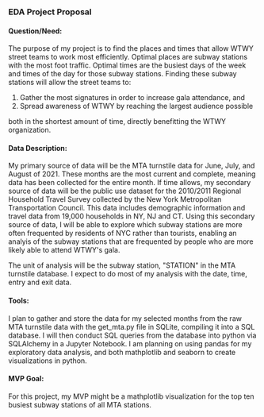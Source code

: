 ### EDA Project Proposal

#### Question/Need:

The purpose of my project is to find the places and times that allow WTWY street teams to work most efficiently.
Optimal places are subway stations with the most foot traffic. Optimal times are the busiest days of the week and 
times of the day for those subway stations. 
Finding these subway stations will allow the street teams to: 
  1. Gather the most signatures in order to increase gala attendance, and  
  2. Spread awareness of WTWY by reaching the largest audience possible 

both in the shortest amount of time, directly benefitting the WTWY organization.


#### Data Description:
My primary source of data will be the MTA turnstile data for June, July, and August of 2021. 
These months are the most current and complete, meaning data has been collected for the entire month. 
If time allows, my secondary source of data will be the public use dataset for the 2010/2011 Regional Household Travel Survey 
collected by the New York Metropolitan Transportation Council. This data includes demographic information and travel data from 
19,000 households in NY, NJ and CT. Using this secondary source of data, I will be able to explore which subway stations are more often frequented
by residents of NYC rather than tourists, enabling an analyis of the subway stations that are frequented by people who are more likely 
able to attend WTWY's gala. 

The unit of analysis will be the subway station, "STATION" in the MTA turnstile database. 
I expect to do most of my analysis with the date, time, entry and exit data. 


#### Tools:
I plan to gather and store the data for my selected months from the raw MTA turnstile data with the get_mta.py file in SQLite, compiling it into a SQL database. 
I will then conduct SQL queries from the database into python via SQLAlchemy in a Jupyter Notebook. 
I am planning on using pandas for my exploratory data analysis, and both mathplotlib and seaborn to create visualizations in python.

#### MVP Goal:
For this project, my MVP might be a mathplotlib visualization for the top ten busiest subway stations of all MTA stations. 

